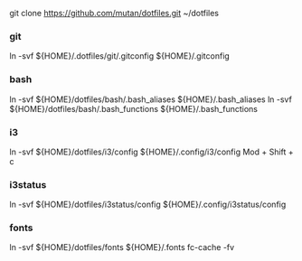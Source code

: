 git clone https://github.com/mutan/dotfiles.git ~/dotfiles

### git
ln -svf ${HOME}/.dotfiles/git/.gitconfig ${HOME}/.gitconfig

### bash
ln -svf ${HOME}/dotfiles/bash/.bash_aliases ${HOME}/.bash_aliases
ln -svf ${HOME}/dotfiles/bash/.bash_functions ${HOME}/.bash_functions

### i3
ln -svf ${HOME}/dotfiles/i3/config ${HOME}/.config/i3/config
Mod + Shift + c

### i3status
ln -svf ${HOME}/dotfiles/i3status/config ${HOME}/.config/i3status/config

### fonts
ln -svf ${HOME}/dotfiles/fonts ${HOME}/.fonts
fc-cache -fv